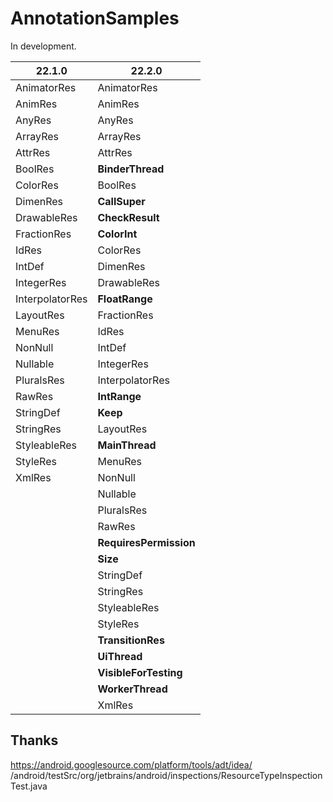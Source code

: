 # AnnotationSamples

In development.

| 22.1.0 | 22.2.0 |
| --- | --- |
| AnimatorRes     | AnimatorRes        |
| AnimRes         | AnimRes            |
| AnyRes          | AnyRes             |
| ArrayRes        | ArrayRes           |
| AttrRes         | AttrRes            |
| BoolRes         | **BinderThread**       |
| ColorRes        | BoolRes            |
| DimenRes        | **CallSuper**          |
| DrawableRes     | **CheckResult**        |
| FractionRes     | **ColorInt**           |
| IdRes           | ColorRes           |
| IntDef          | DimenRes           |
| IntegerRes      | DrawableRes        |
| InterpolatorRes | **FloatRange**         |
| LayoutRes       | FractionRes        |
| MenuRes         | IdRes              |
| NonNull         | IntDef             |
| Nullable        | IntegerRes         |
| PluralsRes      | InterpolatorRes    |
| RawRes          | **IntRange**           |
| StringDef       | **Keep**               |
| StringRes       | LayoutRes          |
| StyleableRes    | **MainThread**         |
| StyleRes        | MenuRes            |
| XmlRes          | NonNull            |
|                 | Nullable           |
|                 | PluralsRes         |
|                 | RawRes             |
|                 | **RequiresPermission** |
|                 | **Size**               |
|                 | StringDef          |
|                 | StringRes          |
|                 | StyleableRes       |
|                 | StyleRes           |
|                 | **TransitionRes**      |
|                 | **UiThread**           |
|                 | **VisibleForTesting**  |
|                 | **WorkerThread**       |
|                 | XmlRes             |


Thanks
---
https://android.googlesource.com/platform/tools/adt/idea/
/android/testSrc/org/jetbrains/android/inspections/ResourceTypeInspectionTest.java